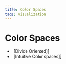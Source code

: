 ```yaml
---
title: Color Spaces
tags: visualization
---
```


# Color Spaces
- [[Divide Oriented]]
- [[Intuitive Color spaces]]




























































